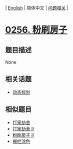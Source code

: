 
| [English](README_EN.md) | 简体中文 | [问题相关](QUESTION.md) |
# [0256. 粉刷房子](https://leetcode-cn.com/problems/paint-house/)
## 题目描述
None
## 相关话题
- [动态规划](https://leetcode-cn.com/tag/dynamic-programming)
## 相似题目
- [打家劫舍](../0198/README.md)
- [打家劫舍 II](../0213/README.md)
- [粉刷房子 II](../0265/README.md)
- [栅栏涂色](../0276/README.md)
